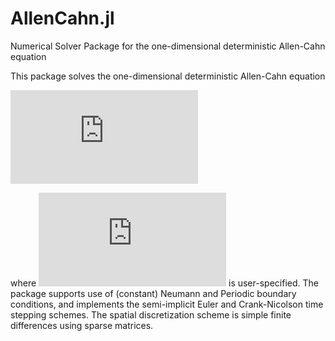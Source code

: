 # AllenCahn.jl
Numerical Solver Package for the one-dimensional deterministic Allen-Cahn equation

This package solves the one-dimensional deterministic Allen-Cahn equation

![equation](https://latex.codecogs.com/png.latex?%5Cbg_black%20u_%7Bt%7D%20%3D%20%5Cepsilon%20u_%7Bxx%7D%20&plus;%20u%20-%20u%5E%7B3%7D%20%5C%3B%5C%3B%20%5Ctext%7Bon%20%7D%20%28a%2C%20b%29)

where ![equation](https://latex.codecogs.com/png.latex?%5Cbg_black%20%5Cepsilon%20%3E%200) is user-specified. The package supports use of (constant) Neumann and Periodic boundary conditions, and implements the semi-implicit Euler and Crank-Nicolson time stepping schemes. The spatial discretization scheme is simple finite differences using sparse matrices.
